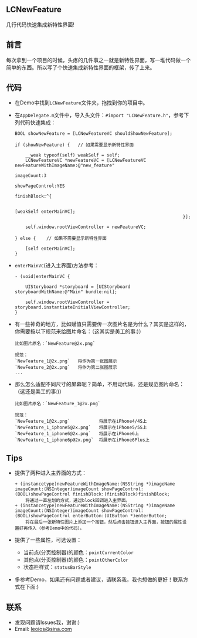 ## LCNewFeature
几行代码快速集成新特性界面!

## 前言
每次拿到一个项目的时候，头疼的几件事之一就是新特性界面，写一堆代码做一个简单的东西。所以写了个快速集成新特性界面的框架，传了上来。

## 代码
* 在Demo中找到`LCNewFeature`文件夹，拖拽到你的项目中。
* 在`AppDelegate.m`文件中，导入头文件：`#import "LCNewFeature.h"`，参考下列代码快速集成：
    
    ```
    BOOL showNewFeature = [LCNewFeatureVC shouldShowNewFeature];
    
    if (showNewFeature) {   // 如果需要显示新特性界面
        
        __weak typeof(self) weakSelf = self;
        LCNewFeatureVC *newFeatureVC = [LCNewFeatureVC newFeatureWithImageName:@"new_feature"
                                                                    imageCount:3
                                                                showPageControl:YES
                                                                    finishBlock:^{
        
                                                                        [weakSelf enterMainVC];
                                                                    }];
        
        self.window.rootViewController = newFeatureVC;
        
    } else {    // 如果不需要显示新特性界面
        
        [self enterMainVC];
    }
    ```
    
* `enterMainVC`(进入主界面)方法参考：
    
    ```
    - (void)enterMainVC {
        
        UIStoryboard *storyboard = [UIStoryboard storyboardWithName:@"Main" bundle:nil];
        
        self.window.rootViewController = storyboard.instantiateInitialViewController;
    }
    ```

* 有一些神奇的地方，比如赋值只需要传一次图片名是为什么？其实是这样的，你需要按以下规范来给图片命名：（这其实是美工的事:)）
    ```
    比如图片原名：`NewFeature@2x.png`
    
    规范：
    `NewFeature_1@2x.png`   将作为第一张图展示
    `NewFeature_2@2x.png`   将作为第二张图展示
    ...
    ```

* 那么怎么适配不同尺寸的屏幕呢？简单，不用动代码，还是规范图片命名：（这还是美工的事:)）
    ```
    比如图片原名：`NewFeature_1@2x.png` 
    
    规范：
    `NewFeature_1@2x.png`           将展示在iPhone4/4S上
    `NewFeature_1_iphone5@2x.png`   将展示在iPhone5/5S上
    `NewFeature_1_iphone6@2x.png`   将展示在iPhone6上
    `NewFeature_1_iphone6p@2x.png`  将展示在iPhone6Plus上
    ```

## Tips
* 提供了两种进入主界面的方式：
    ```
    + (instancetype)newFeatureWithImageName:(NSString *)imageName imageCount:(NSInteger)imageCount showPageControl:(BOOL)showPageControl finishBlock:(finishBlock)finishBlock;
        将通过一直左划的方式，通过block回调进入主界面。
    + (instancetype)newFeatureWithImageName:(NSString *)imageName imageCount:(NSInteger)imageCount showPageControl:(BOOL)showPageControl enterButton:(UIButton *)enterButton;
        将在最后一张新特性图片上添加一个按钮，然后点击按钮进入主界面，按钮的属性设置好再传入（参考Demo中的代码）。
    ```

* 提供了一些属性，可选设置：

    - 当前点(分页控制器)的颜色：`pointCurrentColor`
    - 其他点(分页控制器)的颜色：`pointOtherColor`
    - 状态栏样式：`statusBarStyle`

* 多参考Demo，如果还有问题或者建议，请联系我，我也想做的更好！联系方式在下面:)

## 联系
* 发现问题请lssues我，谢谢:)
* Email: leoios@sina.com
